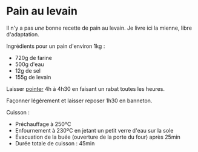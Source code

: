 # Pain au levain

Il n'y a pas _une_ bonne recette de pain au levain. Je livre ici la mienne,
libre d'adaptation.

Ingrédients pour un pain d'environ 1kg :

* 720g de farine
* 500g d'eau
* 12g de sel
* 155g de levain

Laisser [pointer](etapes-panification.md) 4h à 4h30 en faisant un rabat toutes
les heures.

Façonner légèrement et laisser reposer 1h30 en banneton.

Cuisson :

* Préchauffage à 250ºC
* Enfournement à 230ºC en jetant un petit verre d'eau sur la sole
* Évacuation de la buée (ouverture de la porte du four) après 25min
* Durée totale de cuisson : 45min
